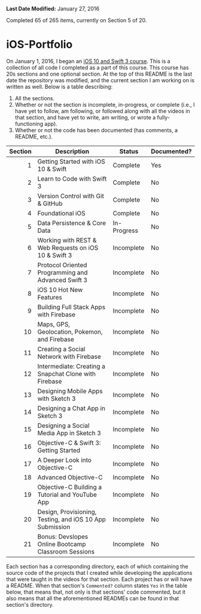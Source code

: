 **Last Date Modified:** January 27, 2016

Completed 65 of 265 items, currently on Section 5 of 20.

# iOS-Portfolio
On January 1, 2016, I began an [iOS 10 and Swift 3 course](https://www.udemy.com/devslopes-ios10/). This is a collection of all code I completed as a part of this course. This course has 20s sections and one optional section. At the top of this README is the last date the repository was modified, and the current section I am working on is written as well. Below is a table describing:

1. All the sections.
2. Whether or not the section is incomplete, in-progress, or complete (i.e., I have yet to follow, am following, or followed along with all the videos in that section, and have yet to write, am writing, or wrote a fully-functioning app).
3. Whether or not the code has been documented (has comments, a README, etc.).

| Section | Description                                              | Status      | Documented? |
| ------: | -------------------------------------------------------- | ----------- | ----------- |
| 1       | Getting Started with iOS 10 & Swift                      | Complete    | Yes         |
| 2       | Learn to Code with Swift 3                               | Complete    | No          |
| 3       | Version Control with Git & GitHub                        | Complete    | No          |
| 4       | Foundational iOS                                         | Complete    | No          |
| 5       | Data Persistence & Core Data                             | In-Progress | No          |
| 6       | Working with REST & Web Requests on iOS 10 & Swift 3     | Incomplete  | No          |
| 7       | Protocol Oriented Programming and Advanced Swift 3       | Incomplete  | No          |
| 8       | iOS 10 Hot New Features                                  | Incomplete  | No          |
| 9       | Building Full Stack Apps with Firebase                   | Incomplete  | No          |
| 10      | Maps, GPS, Geolocation, Pokemon, and Firebase            | Incomplete  | No          |
| 11      | Creating a Social Network with Firebase                  | Incomplete  | No          |
| 12      | Intermediate: Creating a Snapchat Clone with Firebase    | Incomplete  | No          |
| 13      | Designing Mobile Apps with Sketch 3                      | Incomplete  | No          |
| 14      | Designing a Chat App in Sketch 3                         | Incomplete  | No          |
| 15      | Designing a Social Media App in Sketch 3                 | Incomplete  | No          |
| 16      | Objective-C & Swift 3: Getting Started                   | Incomplete  | No          |
| 17      | A Deeper Look into Objective-C                           | Incomplete  | No          |
| 18      | Advanced Objective-C                                     | Incomplete  | No          |
| 19      | Objective-C Building a Tutorial and YouTube App          | Incomplete  | No          |
| 20      | Design, Provisioning, Testing, and iOS 10 App Submission | Incomplete  | No          |
| 21      | Bonus: Devslopes Online Bootcamp Classroom Sessions      | Incomplete  | No          |

Each section has a corresponding directory, each of which containing the source code of the projects that I created while developing the applications that were taught in the videos for that section. Each project has or will have a README. When that section's `Commented?` column states `Yes` in the table below, that means that, not only is that sections' code commented, but it also means that all the aforementioned READMEs can be found in that section's directory.
